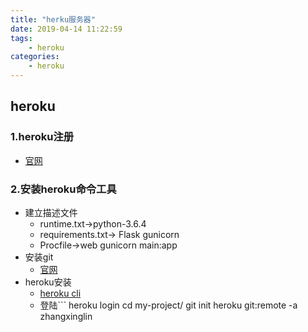 ```yaml
---
title: "herku服务器"
date: 2019-04-14 11:22:59
tags:
    - heroku
categories:
    - heroku
---
```

## heroku
### 1.heroku注册
- [官网](https://www.heroku.com)

### 2.安装heroku命令工具
- 建立描述文件
    - runtime.txt->python-3.6.4
    - requirements.txt-> Flask  gunicorn
    - Procfile->web   gunicorn main:app
- 安装git
    - [官网](https://git-scm.com)
- heroku安装
    - [heroku cli](https://devcenter.heroku.com/articles/heroku-cli)
    - 登陆```
 heroku login
 cd my-project/
 git init
 heroku git:remote -a zhangxinglin
```
